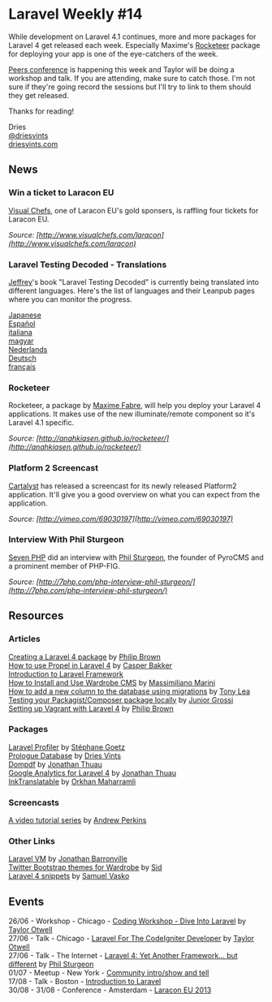 # Laravel Weekly #14

While development on Laravel 4.1 continues, more and more packages for Laravel 4 get released each week. Especially Maxime's [Rocketeer](http://anahkiasen.github.io/rocketeer/) package for deploying your app is one of the eye-catchers of the week.

[Peers conference](http://peersconf.com/2013/) is happening this week and Taylor will be doing a workshop and talk. If you are attending, make sure to catch those. I'm not sure if they're going record the sessions but I'll try to link to them should they get released.

Thanks for reading!

Dries  
[@driesvints](https://twitter.com/driesvints)  
[driesvints.com](http://driesvints.com)

## News

### Win a ticket to Laracon EU

[Visual Chefs](http://www.visualchefs.com/), one of Laracon EU's gold sponsers, is raffling four tickets for Laracon EU.

*Source: [http://www.visualchefs.com/laracon](http://www.visualchefs.com/laracon)*

### Laravel Testing Decoded - Translations

[Jeffrey](https://twitter.com/jeffrey_way)'s book "Laravel Testing Decoded" is currently being translated into different languages. Here's the list of languages and their Leanpub pages where you can monitor the progress.

[Japanese](https://leanpub.com/laravel-testing-decoded-japanese)  
[Español](https://leanpub.com/laravel-testing-decoded-spanish)  
[italiana](https://leanpub.com/laravel-testing-decoded-italian)  
[magyar](https://leanpub.com/laravel-testing-decoded-hungarian)  
[Nederlands](https://leanpub.com/laravel-testing-decoded-dutch)  
[Deutsch](https://leanpub.com/laravel-testing-decoded-german)  
[français](https://leanpub.com/laravel-testing-decoded-french)  

### Rocketeer

Rocketeer, a package by [Maxime Fabre](https://twitter.com/Anahkiasen), will help you deploy your Laravel 4 applications. It makes use of the new illuminate/remote component so it's Laravel 4.1 specific.

*Source: [http://anahkiasen.github.io/rocketeer/](http://anahkiasen.github.io/rocketeer/)*

### Platform 2 Screencast

[Cartalyst](http://www.cartalyst.com/) has released a screencast for its newly released Platform2 application. It'll give you a good overview on what you can expect from the application.

*Source: [http://vimeo.com/69030197](http://vimeo.com/69030197)*

### Interview With Phil Sturgeon

[Seven PHP](http://7php.com/) did an interview with [Phil Sturgeon](https://twitter.com/philsturgeon), the founder of PyroCMS and a prominent member of PHP-FIG.

*Source: [http://7php.com/php-interview-phil-sturgeon/](http://7php.com/php-interview-phil-sturgeon/)*

## Resources 

### Articles

[Creating a Laravel 4 package](http://culttt.com/2013/06/24/creating-a-laravel-4-package/) by [Philip Brown](https://twitter.com/philipbrown)  
[How to use Propel in Laravel 4](http://picqer.com/blog/propel-with-laravel) by [Casper Bakker](https://plus.google.com/100717136083690535575/posts)  
[Introduction to Laravel Framework](http://laravelbook.com/laravel-introduction/)  
[How to Install and Use Wardrobe CMS](http://www.massimilianomarini.com/22/06/2013/how-install-ans-use-wardrobe-cms) by [Massimiliano Marini](https://twitter.com/maxmarini)  
[How to add a new column to the database using migrations](http://www.tonylea.com/2013/how-to-add-a-new-column-to-the-database-using-migrations/) by [Tony Lea](http://www.tonylea.com/)  
[Testing your Packagist/Composer package locally](http://juniorgrossi.com/testing-your-packagistcomposer-package-locally) by [Junior Grossi](http://juniorgrossi.com/)  
[Setting up Vagrant with Laravel 4](http://culttt.com/2013/06/17/setting-up-vagrant-with-laravel-4/) by [Philip Brown](https://twitter.com/philipbrown)  

### Packages

[Laravel Profiler](https://github.com/onigoetz/profiler) by [Stéphane Goetz](http://www.onigoetz.ch/)  
[Prologue Database](https://github.com/Prologue/Database) by [Dries Vints](https://twitter.com/driesvints)  
[Dompdf](https://github.com/thujohn/pdf-l4) by [Jonathan Thuau](https://github.com/thujohn)  
[Google Analytics for Laravel 4](https://github.com/thujohn/analytics-l4) by [Jonathan Thuau](https://github.com/thujohn)  
[InkTranslatable](https://github.com/orkhan/InkTranslatable) by [Orkhan Maharramli](https://twitter.com/orkhanm)

### Screencasts

[A video tutorial series](http://www.youtube.com/playlist?list=PL09BB956FCFB5C5FD) by [Andrew Perkins](http://andrewperkins.net/)

### Other Links

[Laravel VM](https://bitbucket.org/jonathanmarvens/laravel-vm/src) by [Jonathan Barronville](http://jonathanmarvens.com/)  
[Twitter Bootstrap themes for Wardrobe](https://github.com/koomai/bootstrap-themes) by [Sid](https://twitter.com/koomai)  
[Laravel 4 snippets](https://github.com/bliker/laravel4-snippets) by [Samuel Vasko](https://github.com/bliker)

## Events

26/06 - Workshop - Chicago - [Coding Workshop - Dive Into Laravel](http://peersconf.com/2013/sessions#24) by [Taylor Otwell](https://twitter.com/taylorotwell)  
27/06 - Talk - Chicago - [Laravel For The CodeIgniter Developer](http://peersconf.com/2013/sessions#25) by [Taylor Otwell](https://twitter.com/taylorotwell)  
27/06 - Talk - The Internet - [Laravel 4: Yet Another Framework… but different](http://nomadphp.com/2013/05/05/june-2013-phil-sturgeon-laravel-4-yet-another-framework-but-different/) by [Phil Sturgeon](https://twitter.com/philsturgeon)  
01/07 - Meetup - New York - [Community intro/show and tell](http://www.meetup.com/New-York-Laravel/events/122708162/)  
17/08 - Talk - Boston - [Introduction to Laravel](http://www.northeastphp.org/talks/view/10/Introduction-to-Laravel)  
30/08 - 31/08 - Conference - Amsterdam - [Laracon EU 2013](http://laracon.eu/2013/)  